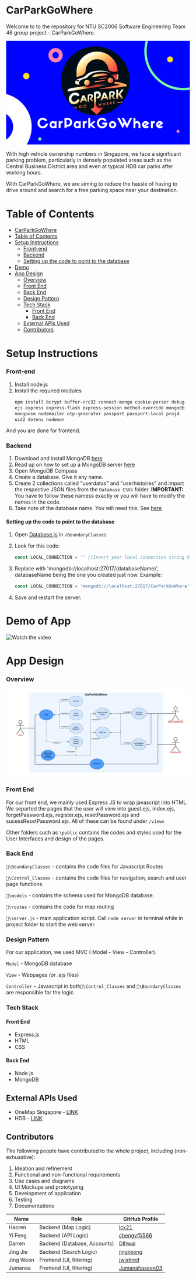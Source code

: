 # CarParkGoWhere

Welcome to to the repository for NTU SC2006 Software Engineering Team 46 group project - CarParkGoWhere.

![CarParkGoWhere](CarparkGoWhere.png)

With high vehicle ownership numbers in Singapore, we face a significant parking problem, particularly in densely populated areas such as the Central Business District area and even at typical HDB car parks after working hours. 

With CarParkGoWhere, we are aiming to reduce the hassle of having to drive around and search for a free parking space near your destination.

# Table of Contents
- [CarParkGoWhere](#carparkgowhere)
- [Table of Contents](#table-of-contents)
- [Setup Instructions](#setup-instructions)
	- [Front-end](#front-end)
	- [Backend](#backend)
	- [Setting up the code to point to the database](#setting-up-the-code-to-point-to-the-database)
- [Demo](#Demo-of-App)
- [App Design](#app-design)
	- [Overview](#overview)
	- [Front End](#front-end-1)
	- [Back End](#back-end)
	- [Design Pattern](#design-pattern)
	- [Tech Stack](#tech-stack)
		- [Front End](#front-end-2)
		- [Back End](#back-end-1)
	- [External APIs Used](#external-apis-used)
	- [Contributors](#contributors)

# Setup Instructions

### Front-end
1. Install node.js
2. Install the required modules
	```
	npm install bcrypt buffer-crc32 connect-mongo cookie-parser debug ejs express express-flash express-session method-override mongodb mongoose nodemailer otp-generator passport passport-local proj4 uid2 dotenv nodemon
	```
And you are done for frontend.

### Backend
1. Download and install MongoDB [here](https://www.mongodb.com/try/download/community)
2. Read up on how to set up a MongoDB server [here](https://medium.com/@almusawihashim/a-production-guide-on-self-hosting-mongodb-573969732eaa)
3. Open MongoDB Compass
4. Create a database. Give it any name.
5. Create 2 collections called "userdatas" and "userhistories" and import the respective JSON files from the `Database CSVs` folder. 
**IMPORTANT:** You have to follow these namess exactly or you will have to modify the names in the code.
6. Take note of the database name. You will need this. See [here](#setting-up-the-code-to-point-to-the-database)

#### Setting up the code to point to the database
1. Open [Database.js](#SC2006%20Project/BoundaryClasses/Database.js) in `/BoundaryClasses`.
2. Look for this code:
	```javascript
	const LOCAL_CONNECTION = '' //Insert your local connection string here
	```

3. Replace with 'mongodb://localhost:27017/(databaseName)', databaseName being the one you created just now.
   Example:
	```javascript
	const LOCAL_CONNECTION = 'mongodb://localhost:27017/CarParkGoWhere' //Insert your local connection string here
	```
4. Save and restart the server.

# Demo of App

![Watch the video](https://www.youtube.com/watch?v=dw_eXy47JqE)


# App Design
### Overview
![UseCaseDiagram](usecasediagram.jpg)

### Front End
For our front end, we mainly used Express JS to wrap javascript into HTML. We separted the pages that the user will view into guest.ejs, index.ejs, forgetPassword.ejs, register.ejs, resetPassword.ejs and sucessResetPassword.ejs. All of these can be found under `/views`

Other folders such as `\public` contains the codes and styles used for the User Interfaces and design of the pages.

### Back End

`📁\BoundaryClasses` - contains the code files for Javascript Routes

`📁\Control_Classes` - contains the code files for navigation, search and user page functions

`📁\models` - contains the schema used for MongoDB database.

`📁\routes` - contains the code for map routing

`📁\server.js` - main application script. Call `node server` in terminal while in project folder to start the web server.

### Design Pattern

For our application, we used MVC ( Model - View - Controller).

`Model` - MongoDB database

`View` - Webpages (or .ejs files)

`Controller` - Javascript in both`📁\Control_Classes` and `📁\BoundaryClasses` are responsible for the logic

### Tech Stack
#### Front End
- Express.js
- HTML
- CSS

#### Back End
- Node.js
- MongoDB


## External APIs Used
- OneMap Singapore - [LINK](https://www.onemap.gov.sg/apidocs/)
- HDB - [LINK](https://data.gov.sg/collections/148/view)


## Contributors
The following people have contributed to the whole project, including (non-exhuastive):

1) Ideation and refinement
2) Functional and non-functional requirements
3) Use cases and diagrams
4) UI Mockups and prototyping
5) Development of application
6) Testing
7) Documentations

| Name           | Role           | GitHub Profile                          |
|----------------|----------------|-----------------------------------------|
| Haoren       |  Backend (Map Logic)    | [lcx21](https://github.com/Icx21)   |
| Yi Feng    | Backend (API Logic)     | [chengyf5566 ](https://github.com/chengyf5566) |
| Darren  | Backend (Database, Accounts)| [Dlhwai](https://github.com/Dlhwai) |
| Jing Jie  | Backend (Search Logic)| [jingjieong](https://github.com/jingjieong) |
| Jing Woon  | Frontend (UI, filtering)| [jwistired](https://github.com/jswistird) |
| Jumanaa  | Frontend (UI, filtering)| [Jumanahaseen03](https://github.com/Jumanahaseen03) |
